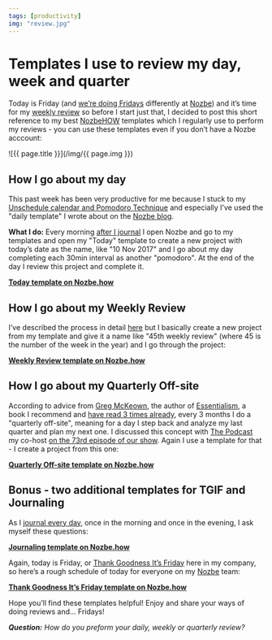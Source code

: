 ```yaml
---
tags: [productivity]
img: "review.jpg"
---
```


# Templates I use to review my day, week and quarter

Today is Friday (and [we’re doing Fridays](/tgif/) differently at [Nozbe][n]) and it’s time for my [weekly review](/weekly-review) so before I start just that, I decided to post this short reference to my best [NozbeHOW](https://Nozbe.how) templates which I regularly use to perform my reviews - you can use these templates even if you don’t have a Nozbe acccount:

<!--More-->

![{{ page.title }}](/img/{{ page.img }})

## How I go about my day

This past week has been very productive for me because I stuck to my [Unschedule calendar and Pomodoro Technique](/power-of-unschedule-and-pomodoro-technique) and especially I’ve used the "daily template" I wrote about on the [Nozbe blog](https://Nozbe.com/blog/unschedule).

**What I do:** Every morning [after I journal](/journal) I open Nozbe and go to my templates and open my "Today" template to create a new project with today’s date as the name, like "10 Nov 2017" and I go about my day completing each 30min interval as another "pomodoro". At the end of the day I review this project and complete it.

[**Today template on Nozbe.how**](https://nozbe.how/XL1F6)

## How I go about my Weekly Review

I’ve described the process in detail [here](/weekly-review) but I basically create a new project from my template and give it a name like "45th weekly review" (where 45 is the number of the week in the year) and I go through the project:

[**Weekly Review template on Nozbe.how**](https://nozbe.how/vynaO)

## How I go about my Quarterly Off-site

According to advice from [Greg McKeown](/greg-mckeown), the author of [Essentialism](/essentialism), a book I recommend and [have read 3 times already](/essentialist), every 3 months I do a "quarterly off-site", meaning for a day I step back and analyze my last quarter and plan my next one. I discussed this concept with [The Podcast][p] my co-host [on the 73rd episode of our show](/podcast-73). Again I use a template for that - I create a project from this one:

[**Quarterly Off-site template on Nozbe.how**](https://nozbe.how/ZYRAa)

## Bonus - two additional templates for TGIF and Journaling

As I [journal every day](/journal), once in the morning and once in the evening, I ask myself these questions:

[**Journaling template on Nozbe.how**](https://nozbe.how/LzqpM)

Again, today is Friday, or [Thank Goodness It’s Friday](/tgif/) here in my company, so here’s a rough schedule of today for everyone on my [Nozbe][n] team:

[**Thank Goodness It’s Friday template on Nozbe.how**](https://nozbe.how/zR2Ut)

Hope you’ll find these templates helpful! Enjoy and share your ways of doing reviews and... Fridays!

***Question:*** *How do you preform your daily, weekly or quarterly review?*

[d]: http://db.tt/kD7Liux
[t]: https://twitter.com/MSliwinski
[p]: /podcast
[n]: https://michael.gratis/nozbe
[r]: https://michael.gratis/radex
[i]: https://michael.gratis/thepodcast
[o]: https://michael.gratis/ipadonly


